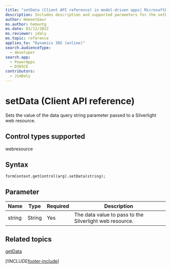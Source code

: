 ```yaml
---
title: "setData (Client API reference) in model-driven apps| MicrosoftDocs"
description: Includes description and supported parameters for the setData method.
author: HemantGaur
ms.author: hemantg
ms.date: 03/12/2022
ms.reviewer: jdaly
ms.topic: reference
applies_to: "Dynamics 365 (online)"
search.audienceType: 
  - developer
search.app: 
  - PowerApps
  - D365CE
contributors:
  - JimDaly
---
```

# setData (Client API reference)

Sets the value of the data query string parameter passed to a Silverlight web resource.

## Control types supported

webresource 

## Syntax

`formContext.getControl(arg).setData(string);`

## Parameter

|Name|Type|Required|Description|
|--|--|--|--|
|string|String|Yes|The data value to pass to the Silverlight web resource.|

## Related topics

[getData](getData.md)


[!INCLUDE[footer-include](../../../../../includes/footer-banner.md)]